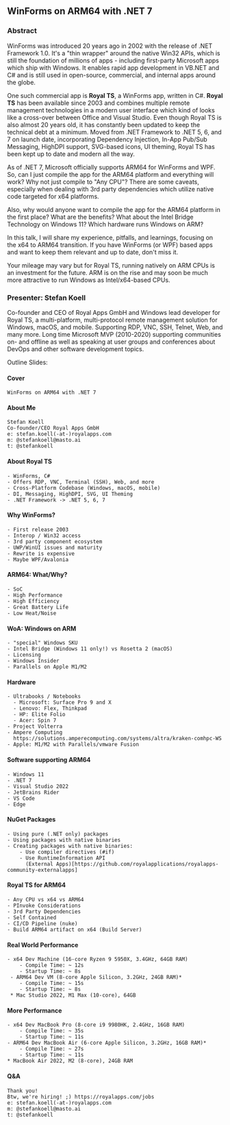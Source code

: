 ## WinForms on ARM64 with .NET 7

### Abstract
WinForms was introduced 20 years ago in 2002 with the release of .NET Framework 1.0. It's a "thin wrapper" around the native Win32 APIs, which is still the foundation of millions of apps - including first-party Microsoft apps which ship with Windows. It enables rapid app development in VB.NET and C# and is still used in open-source, commercial, and internal apps around the globe.

One such commercial app is **Royal TS**, a WinForms app, written in C#. **Royal TS** has been available since 2003 and combines multiple remote management technologies in a modern user interface which kind of looks like a cross-over between Office and Visual Studio. Even though Royal TS is also almost 20 years old, it has constantly been updated to keep the technical debt at a minimum. Moved from .NET Framework to .NET 5, 6, and 7 on launch date, incorporating Dependency Injection, In-App Pub/Sub Messaging, HighDPI support, SVG-based icons, UI theming, Royal TS has been kept up to date and modern all the way.

As of .NET 7, Microsoft officially supports ARM64 for WinForms and WPF. So, can I just compile the app for the ARM64 platform and everything will work? Why not just compile to "Any CPU"? There are some caveats, especially when dealing with 3rd party dependencies which utilize native code targeted for x64 platforms.

Also, why would anyone want to compile the app for the ARM64 platform in the first place? What are the benefits? What about the Intel Bridge Technology on Windows 11? Which hardware runs Windows on ARM?

In this talk, I will share my experience, pitfalls, and learnings, focusing on the x64 to ARM64 transition. If you have WinForms (or WPF) based apps and want to keep them relevant and up to date, don't miss it.

Your mileage may vary but for Royal TS, running natively on ARM CPUs is an investment for the future. ARM is on the rise and may soon be much more attractive to run Windows as Intel/x64-based CPUs.

### Presenter: Stefan Koell
Co-founder and CEO of Royal Apps GmbH and Windows lead developer for Royal TS, a multi-platform, multi-protocol remote management solution for Windows, macOS, and mobile. Supporting RDP, VNC, SSH, Telnet, Web, and many more. Long time Microsoft MVP (2010-2020) supporting communities on- and offline as well as speaking at user groups and conferences about DevOps and other software development topics.

Outline Slides:

#### Cover
    WinForms on ARM64 with .NET 7

#### About Me
    Stefan Koell
    Co-founder/CEO Royal Apps GmbH
    e: stefan.koell(-at-)royalapps.com
    m: @stefankoell@masto.ai
    t: @stefankoell

#### About Royal TS
    - WinForms, C#
    - Offers RDP, VNC, Terminal (SSH), Web, and more
    - Cross-Platform Codebase (Windows, macOS, mobile)
    - DI, Messaging, HighDPI, SVG, UI Theming
    - .NET Framework -> .NET 5, 6, 7
#### Why WinForms?
    - First release 2003
    - Interop / Win32 access
    - 3rd party component ecosystem
    - UWP/WinUI issues and maturity
    - Rewrite is expensive
    - Maybe WPF/Avalonia
#### ARM64: What/Why?
    - SoC
    - High Performance
    - High Efficiency
    - Great Battery Life
    - Low Heat/Noise
#### WoA: Windows on ARM
    - "special" Windows SKU
    - Intel Bridge (Windows 11 only!) vs Rosetta 2 (macOS)
    - Licensing
    - Windows Insider
    - Parallels on Apple M1/M2
#### Hardware
    - Ultrabooks / Notebooks
      - Microsoft: Surface Pro 9 and X
      - Lenovo: Flex, Thinkpad
      - HP: Elite Folio
      - Acer: Spin 7
    - Project Volterra
    - Ampere Computing
      https://solutions.amperecomputing.com/systems/altra/kraken-comhpc-WS
    - Apple: M1/M2 with Parallels/vmware Fusion
#### Software supporting ARM64
    - Windows 11
    - .NET 7
    - Visual Studio 2022
    - JetBrains Rider
    - VS Code
    - Edge
#### NuGet Packages
    - Using pure (.NET only) packages
    - Using packages with native binaries
    - Creating packages with native binaries:
        - Use compiler directives (#if)
        - Use RuntimeInformation API
          (External Apps)[https://github.com/royalapplications/royalapps-community-externalapps]
#### Royal TS for ARM64
    - Any CPU vs x64 vs ARM64
    - PInvoke Considerations
    - 3rd Party Dependencies
    - Self Contained
    - CI/CD Pipeline (nuke)
    - Build ARM64 artifact on x64 (Build Server)
#### Real World Performance
    - x64 Dev Machine (16-core Ryzen 9 5950X, 3.4GHz, 64GB RAM)
        - Compile Time: ~ 12s
        - Startup Time: ~ 8s
     - ARM64 Dev VM (8-core Apple Silicon, 3.2GHz, 24GB RAM)*
        - Compile Time: ~ 15s
        - Startup Time: ~ 8s
     * Mac Studio 2022, M1 Max (10-core), 64GB
#### More Performance
    - x64 Dev MacBook Pro (8-core i9 9980HK, 2.4GHz, 16GB RAM)
        - Compile Time: ~ 35s
        - Startup Time: ~ 11s
    - ARM64 Dev MacBook Air (6-core Apple Silicon, 3.2GHz, 16GB RAM)*
        - Compile Time: ~ 27s
        - Startup Time: ~ 11s
    * MacBook Air 2022, M2 (8-core), 24GB RAM
#### Q&A
    Thank you!
    Btw, we're hiring! ;) https://royalapps.com/jobs
    e: stefan.koell(-at-)royalapps.com
    m: @stefankoell@masto.ai
    t: @stefankoell
